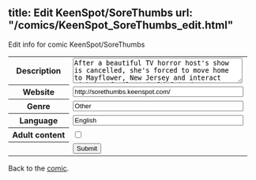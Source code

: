 title: Edit KeenSpot/SoreThumbs
url: "/comics/KeenSpot_SoreThumbs_edit.html"
---
Edit info for comic KeenSpot/SoreThumbs

<form name="comic" action="http://gaepostmail.appspot.com/comic/" method="post">
<table class="comicinfo">
<tr>
<th>Description</th><td><textarea name="description" cols="40" rows="3">After a beautiful TV horror host's show is cancelled, she's forced to move home to Mayflower, New Jersey and interact with her family and old friends.</textarea></td>
</tr>
<tr>
<th>Website</th><td><input type="text" name="url" value="http://sorethumbs.keenspot.com/" size="40"/></td>
</tr>
<tr>
<th>Genre</th><td><input type="text" name="genre" value="Other" size="40"/></td>
</tr>
<tr>
<th>Language</th><td><input type="text" name="language" value="English" size="40"/></td>
</tr>
<tr>
<th>Adult content</th><td><input type="checkbox" name="adult" value="adult" /></td>
</tr>
<tr>
<th></th><td>
<input type="hidden" name="comic" value="KeenSpot_SoreThumbs" />
<input type="submit" name="submit" value="Submit" />
</td>
</tr>
</table>
</form>

Back to the [comic](KeenSpot_SoreThumbs.html).
